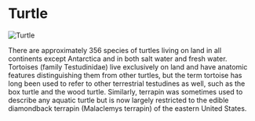 # Turtle
![Turtle](path/to/turtle.png)

There are approximately 356 species of turtles living on land in all 
continents except Antarctica and in both salt water and fresh water. 
Tortoises (family Testudinidae) live exclusively on land and have anatomic 
features distinguishing them from other turtles, but the term tortoise has 
long been used to refer to other terrestrial testudines as well, such as 
the box turtle and the wood turtle. Similarly, terrapin was sometimes used 
to describe any aquatic turtle but is now largely restricted to the edible 
diamondback terrapin (Malaclemys terrapin) of the eastern United States.
